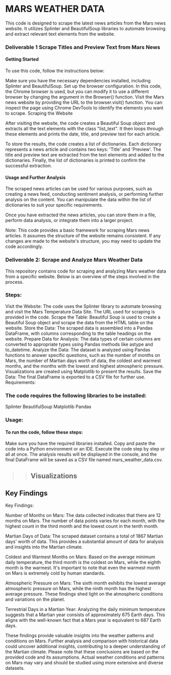 # MARS WEATHER DATA 

This code is designed to scrape the latest news articles from the Mars news website. It utilizes Splinter and BeautifulSoup libraries to automate browsing and extract relevant text elements from the website.

### Deliverable 1 Scrape Titles and Preview Text from Mars News
#### Getting Started

To use this code, follow the instructions below:

Make sure you have the necessary dependencies installed, including Splinter and BeautifulSoup.
Set up the browser configuration. In this code, the Chrome browser is used, but you can modify it to use a different browser by changing the argument in the Browser() function.
Visit the Mars news website by providing the URL to the browser.visit() function. You can inspect the page using Chrome DevTools to identify the elements you want to scrape.
Scraping the Website

After visiting the website, the code creates a Beautiful Soup object and extracts all the text elements with the class "list_text". It then loops through these elements and prints the date, title, and preview text for each article.

To store the results, the code creates a list of dictionaries. Each dictionary represents a news article and contains two keys: 'Title' and 'Preview'. The title and preview text are extracted from the text elements and added to the dictionaries. Finally, the list of dictionaries is printed to confirm the successful extraction.

#### Usage and Further Analysis

The scraped news articles can be used for various purposes, such as creating a news feed, conducting sentiment analysis, or performing further analysis on the content. You can manipulate the data within the list of dictionaries to suit your specific requirements.

Once you have extracted the news articles, you can store them in a file, perform data analysis, or integrate them into a larger project.

Note: This code provides a basic framework for scraping Mars news articles. It assumes the structure of the website remains consistent. If any changes are made to the website's structure, you may need to update the code accordingly.



### Deliverable 2: Scrape and Analyze Mars Weather Data

This repository contains code for scraping and analyzing Mars weather data from a specific website. Below is an overview of the steps involved in the process.

### Steps:

Visit the Website: The code uses the Splinter library to automate browsing and visit the Mars Temperature Data Site. The URL used for scraping is provided in the code.
Scrape the Table: Beautiful Soup is used to create a Beautiful Soup object and scrape the data from the HTML table on the website.
Store the Data: The scraped data is assembled into a Pandas DataFrame, with columns corresponding to the table headings on the website.
Prepare Data for Analysis: The data types of certain columns are converted to appropriate types using Pandas methods like astype and to_datetime.
Analyze the Data: The dataset is analyzed using Pandas functions to answer specific questions, such as the number of months on Mars, the number of Martian days worth of data, the coldest and warmest months, and the months with the lowest and highest atmospheric pressure. Visualizations are created using Matplotlib to present the results.
Save the Data: The final DataFrame is exported to a CSV file for further use.
Requirements:

### The code requires the following libraries to be installed:

Splinter
BeautifulSoup
Matplotlib
Pandas

### Usage:

#### To run the code, follow these steps:

Make sure you have the required libraries installed.
Copy and paste the code into a Python environment or an IDE.
Execute the code step by step or all at once.
The analysis results will be displayed in the console, and the final DataFrame will be saved as a CSV file named mars_weather_data.csv.

>> ## Visualizations

## Key Findings
Key Findings:

Number of Months on Mars: The data collected indicates that there are 12 months on Mars. The number of data points varies for each month, with the highest count in the third month and the lowest count in the tenth month.

Martian Days of Data: The scraped dataset contains a total of 1867 Martian days' worth of data. This provides a substantial amount of data for analysis and insights into the Martian climate.

Coldest and Warmest Months on Mars: Based on the average minimum daily temperature, the third month is the coldest on Mars, while the eighth month is the warmest. It's important to note that even the warmest month on Mars is extremely cold by human standards.

Atmospheric Pressure on Mars: The sixth month exhibits the lowest average atmospheric pressure on Mars, while the ninth month has the highest average pressure. These findings shed light on the atmospheric conditions and variations on the planet.

Terrestrial Days in a Martian Year: Analyzing the daily minimum temperature suggests that a Martian year consists of approximately 675 Earth days. This aligns with the well-known fact that a Mars year is equivalent to 687 Earth days.

These findings provide valuable insights into the weather patterns and conditions on Mars. Further analysis and comparison with historical data could uncover additional insights, contributing to a deeper understanding of the Martian climate. Please note that these conclusions are based on the provided code and its assumptions. Actual weather conditions and patterns on Mars may vary and should be studied using more extensive and diverse datasets.
